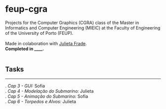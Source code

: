 # feup-cgra
Projects for the Computer Graphics (CGRA) class of the Master in Informatics and Computer Engineering (MIEIC) at the Faculty of Engineering of the University of Porto (FEUP). 
<br><br>
Made in colaboration with [Julieta Frade](https://github.com/julietafrade97).<br>
**Completed in ____.** <br><br>
## Tasks
-----
. *Cap 3 - GUI:* Sofia<br>
. *Cap 4 - Modelação do Submarino:* Julieta<br>
. *Cap 5 - Animação do Submarino:* Sofia<br>
. *Cap 6 - Torpedos e Alvos:* Julieta<br>
